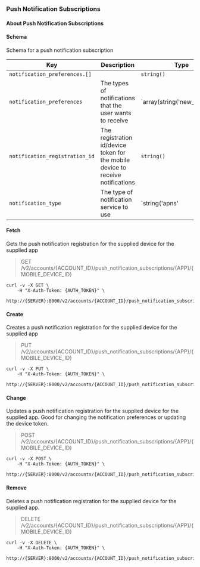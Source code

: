 ### Push Notification Subscriptions

#### About Push Notification Subscriptions

#### Schema

Schema for a push notification subscription



Key | Description | Type | Default | Required
--- | ----------- | ---- | ------- | --------
`notification_preferences.[]` |   | `string()` |   | `true`
`notification_preferences` | The types of notifications that the user wants to receive | `array(string('new_voicemail' | 'missed_call'))` |   | `true`
`notification_registration_id` | The registration id/device token for the mobile device to receive notifications | `string()` |   | `true`
`notification_type` | The type of notification service to use | `string('apns' | 'fcm')` |   | `true`



#### Fetch
Gets the push notification registration for the supplied device for the supplied app

> GET /v2/accounts/{ACCOUNT_ID}/push_notification_subscriptions/{APP}/{MOBILE_DEVICE_ID}

```shell
curl -v -X GET \
    -H "X-Auth-Token: {AUTH_TOKEN}" \
    http://{SERVER}:8000/v2/accounts/{ACCOUNT_ID}/push_notification_subscriptions/{APP}/{MOBILE_DEVICE_ID}
```

#### Create
Creates a push notification registration for the supplied device for the supplied app

> PUT /v2/accounts/{ACCOUNT_ID}/push_notification_subscriptions/{APP}/{MOBILE_DEVICE_ID}

```shell
curl -v -X PUT \
    -H "X-Auth-Token: {AUTH_TOKEN}" \
    http://{SERVER}:8000/v2/accounts/{ACCOUNT_ID}/push_notification_subscriptions/{APP}/{MOBILE_DEVICE_ID}
```

#### Change
Updates a push notification registration for the supplied device for the supplied app. Good for changing the notification preferences
or updating the device token.

> POST /v2/accounts/{ACCOUNT_ID}/push_notification_subscriptions/{APP}/{MOBILE_DEVICE_ID}

```shell
curl -v -X POST \
    -H "X-Auth-Token: {AUTH_TOKEN}" \
    http://{SERVER}:8000/v2/accounts/{ACCOUNT_ID}/push_notification_subscriptions/{APP}/{MOBILE_DEVICE_ID}
```

#### Remove
Deletes a push notification registration for the supplied device for the supplied app.

> DELETE /v2/accounts/{ACCOUNT_ID}/push_notification_subscriptions/{APP}/{MOBILE_DEVICE_ID}

```shell
curl -v -X DELETE \
    -H "X-Auth-Token: {AUTH_TOKEN}" \
    http://{SERVER}:8000/v2/accounts/{ACCOUNT_ID}/push_notification_subscriptions/{APP}/{MOBILE_DEVICE_ID}
```


